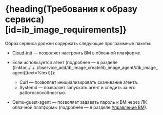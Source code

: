# {heading(Требования к образу сервиса)[id=ib_image_requirements]}

Образ сервиса должен содержать следующие программные пакеты:

* [Cloud-init](https://cloudinit.readthedocs.io/en/latest/) — позволяет настроить ВМ в облачной платформе.
* Если используется агент (подробнее — в разделе {linkto(../../../ibservice_add/ib_image_create/ib_image_agent/#ib_image_agent)[text=%text]}):

   * Curl — позволяет инициализировать скачивание агента.
   * Systemd — позволяет запускать агент и следить за его работоспособностью.

* Qemu-guest-agent — позволяет задавать пароль к ВМ через ЛК облачной платформы (подробнее — в разделе [Управление ВМ](/ru/computing/iaas/instructions/vm/vm-manage#password)).
